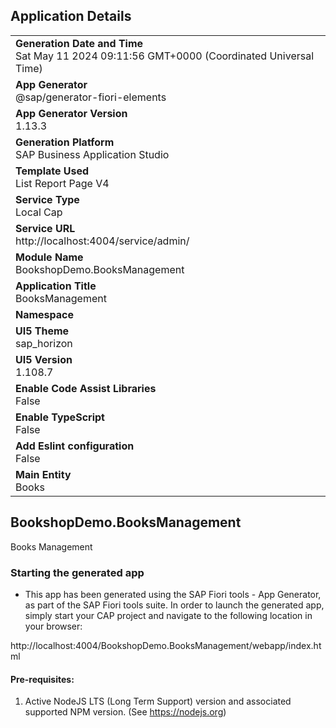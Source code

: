 ## Application Details
|               |
| ------------- |
|**Generation Date and Time**<br>Sat May 11 2024 09:11:56 GMT+0000 (Coordinated Universal Time)|
|**App Generator**<br>@sap/generator-fiori-elements|
|**App Generator Version**<br>1.13.3|
|**Generation Platform**<br>SAP Business Application Studio|
|**Template Used**<br>List Report Page V4|
|**Service Type**<br>Local Cap|
|**Service URL**<br>http://localhost:4004/service/admin/
|**Module Name**<br>BookshopDemo.BooksManagement|
|**Application Title**<br>BooksManagement|
|**Namespace**<br>|
|**UI5 Theme**<br>sap_horizon|
|**UI5 Version**<br>1.108.7|
|**Enable Code Assist Libraries**<br>False|
|**Enable TypeScript**<br>False|
|**Add Eslint configuration**<br>False|
|**Main Entity**<br>Books|

## BookshopDemo.BooksManagement

Books Management

### Starting the generated app

-   This app has been generated using the SAP Fiori tools - App Generator, as part of the SAP Fiori tools suite.  In order to launch the generated app, simply start your CAP project and navigate to the following location in your browser:

http://localhost:4004/BookshopDemo.BooksManagement/webapp/index.html

#### Pre-requisites:

1. Active NodeJS LTS (Long Term Support) version and associated supported NPM version.  (See https://nodejs.org)


